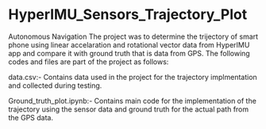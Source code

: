 # HyperIMU_Sensors_Trajectory_Plot
Autonomous Navigation
The project was to determine the trijectory of smart phone using linear accelaration and rotational vector data from HyperIMU app and compare it with ground truth that is data from GPS.
The following codes and files are part of the project as follows:

data.csv:- Contains data used in the project for the trajectory implmentation and collected during testing.

Ground_truth_plot.ipynb:- Contains main code for the implementation of the trajectory using the sensor data and ground truth for the actual path from the GPS data.
